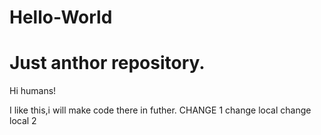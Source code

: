 # Hello-World
Just anthor repository.
===============
Hi humans!

I like this,i will make code there in futher.
CHANGE 1
change local
change local 2
